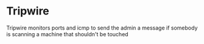 # Tripwire
Tripwire monitors ports and icmp to send the admin a message if somebody is scanning a machine that shouldn't be touched
